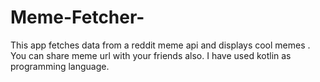 # Meme-Fetcher-
This app fetches data from a reddit meme api and displays cool memes . You can share meme url with your friends also. I have used kotlin as programming language.
